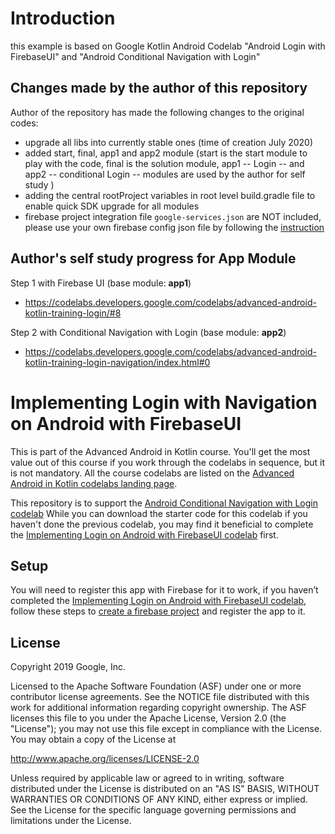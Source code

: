 # Introduction

this example is based on Google Kotlin Android Codelab "Android Login with FirebaseUI" and "Android Conditional Navigation with Login"

## Changes made by the author of this repository

Author of the repository has made the following changes to the original codes:
 
* upgrade all libs into currently stable ones (time of creation July 2020)
* added start, final, app1 and app2 module (start is the start module to play with the code, final is the solution module, app1 -- Login -- and app2 -- conditional Login -- modules are used by the author for self study )
* adding the central rootProject variables in root level build.gradle file to enable quick SDK upgrade for all modules
* firebase project integration file `google-services.json` are NOT included, please use your own firebase config json file by following the [instruction](https://codelabs.developers.google.com/codelabs/advanced-android-kotlin-training-login/#3)

## Author's self study progress for App Module

Step 1 with Firebase UI (base module: **app1**)

* https://codelabs.developers.google.com/codelabs/advanced-android-kotlin-training-login/#8

Step 2 with Conditional Navigation with Login (base module: **app2**)

* https://codelabs.developers.google.com/codelabs/advanced-android-kotlin-training-login-navigation/index.html#0


# Implementing Login with Navigation on Android with FirebaseUI

This is part of the Advanced Android in Kotlin course. You'll get
the most value out of this course if you work through the codelabs in sequence,
but it is not mandatory. All the course codelabs are listed on the [Advanced Android
in Kotlin codelabs landing page](https://codelabs.developers.google.com/codelabs/advanced-android-kotlin-training-welcome).

This repository is to support the [Android Conditional Navigation with Login codelab](https://codelabs.developers.google.com/codelabs/advanced-android-kotlin-training-login-navigation)
While you can download the starter code for this codelab if you haven't done the previous codelab,
you may find it beneficial to complete the [Implementing Login on Android with FirebaseUI codelab](https://codelabs.developers.google.com/codelabs/advanced-android-kotlin-training-login) first.

## Setup

You will need to register this app with Firebase for it to work, if you haven’t completed the [Implementing Login on Android with FirebaseUI codelab](https://codelabs.developers.google.com/codelabs/advanced-android-kotlin-training-login), follow these steps to [create a firebase project](https://codelabs.developers.google.com/codelabs/advanced-android-kotlin-training-login/#3) and register the app to it.


## License

Copyright 2019 Google, Inc.

Licensed to the Apache Software Foundation (ASF) under one or more contributor
license agreements.  See the NOTICE file distributed with this work for
additional information regarding copyright ownership.  The ASF licenses this
file to you under the Apache License, Version 2.0 (the "License"); you may not
use this file except in compliance with the License.  You may obtain a copy of
the License at

http://www.apache.org/licenses/LICENSE-2.0

Unless required by applicable law or agreed to in writing, software
distributed under the License is distributed on an "AS IS" BASIS, WITHOUT
WARRANTIES OR CONDITIONS OF ANY KIND, either express or implied.  See the
License for the specific language governing permissions and limitations under
the License.

